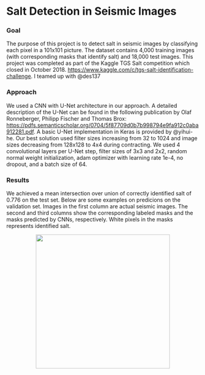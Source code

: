 # Salt Detection in Seismic Images

### Goal
The purpose of this project is to detect salt in seismic images by classifying each pixel in
a 101x101 picture. The dataset contains 4,000 training images (with corresponding masks that identify
salt) and 18,000 test images. This project was completed as part of the Kaggle TGS Salt competition 
which closed in October 2018. https://www.kaggle.com/c/tgs-salt-identification-challenge. I teamed up
with @des137

### Approach
We used a CNN with U-Net architecture in our approach. A detailed description of the U-Net can be found
in the following publication by Olaf Ronneberger, Philipp Fischer and Thomas Brox:
https://pdfs.semanticscholar.org/0704/5f87709d0b7b998794e9fa912c0aba912281.pdf. A basic U-Net implementation
in Keras is provided by @yihui-he. Our best solution used filter sizes increasing from 32 to 1024 and image 
sizes decreasing from 128x128 to 4x4 during contracting. We used 4 convolutional layers per U-Net step, filter
sizes of 3x3 and 2x2, random normal weight initialization, adam optimizer with learning rate 1e-4, no dropout,
and a batch size of 64.

### Results
We achieved a mean intersection over union of correctly identified salt of 0.776 on the test set. Below are some 
examples on predicions on the validation set. Images in the first column are actual seismic images. The second and 
third columns show the corresponding labeled masks and the masks predicted by CNNs, respectively. White pixels in 
the masks represents identified salt.
<p align="center">
  <img src="https://github.com/roman807/TGS_Salt/blob/master/examples.png" width="350">
</p>

